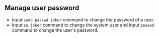 
## Manage user password

- Input `sudo passwd joker` command to change the password of a user.
- Input `su joker` command to change the system user and Input `passwd` command to change the user's password.
